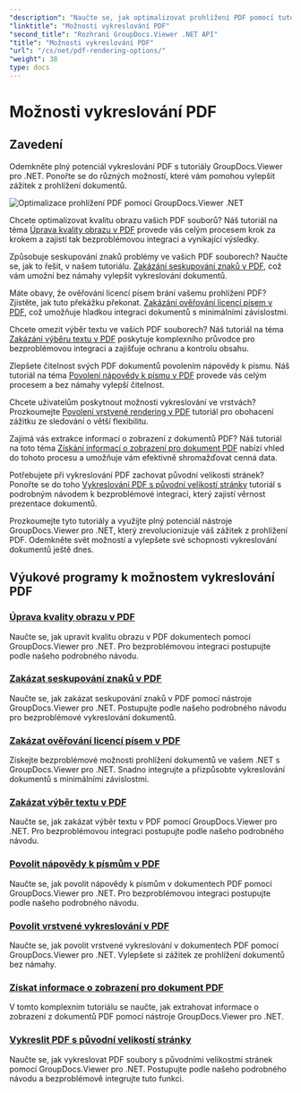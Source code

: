 ```yaml
---
"description": "Naučte se, jak optimalizovat prohlížení PDF pomocí tutoriálů k GroupDocs.Viewer .NET. Prozkoumejte možnosti vykreslování PDF, jako je úprava kvality obrazu a zakázání výběru textu."
"linktitle": "Možnosti vykreslování PDF"
"second_title": "Rozhraní GroupDocs.Viewer .NET API"
"title": "Možnosti vykreslování PDF"
"url": "/cs/net/pdf-rendering-options/"
"weight": 38
type: docs
---
```

# Možnosti vykreslování PDF


## Zavedení

Odemkněte plný potenciál vykreslování PDF s tutoriály GroupDocs.Viewer pro .NET. Ponořte se do různých možností, které vám pomohou vylepšit zážitek z prohlížení dokumentů.

![Optimalizace prohlížení PDF pomocí GroupDocs.Viewer .NET](/viewer/pdf-rendering-options/image.png)

Chcete optimalizovat kvalitu obrazu vašich PDF souborů? Náš tutoriál na téma [Úprava kvality obrazu v PDF](./adjust-image-quality-pdf/) provede vás celým procesem krok za krokem a zajistí tak bezproblémovou integraci a vynikající výsledky.

Způsobuje seskupování znaků problémy ve vašich PDF souborech? Naučte se, jak to řešit, v našem tutoriálu. [Zakázání seskupování znaků v PDF](./disable-characters-grouping-pdf/), což vám umožní bez námahy vylepšit vykreslování dokumentů.

Máte obavy, že ověřování licencí písem brání vašemu prohlížení PDF? Zjistěte, jak tuto překážku překonat. [Zakázání ověřování licencí písem v PDF](./disable-font-license-verifications-pdf/), což umožňuje hladkou integraci dokumentů s minimálními závislostmi.

Chcete omezit výběr textu ve vašich PDF souborech? Náš tutoriál na téma [Zakázání výběru textu v PDF](./disable-text-selection-pdf/) poskytuje komplexního průvodce pro bezproblémovou integraci a zajišťuje ochranu a kontrolu obsahu.

Zlepšete čitelnost svých PDF dokumentů povolením nápovědy k písmu. Náš tutoriál na téma [Povolení nápovědy k písmu v PDF](./enable-font-hinting-pdf/) provede vás celým procesem a bez námahy vylepší čitelnost.

Chcete uživatelům poskytnout možnosti vykreslování ve vrstvách? Prozkoumejte [Povolení vrstvené rendering v PDF](./enable-layered-rendering-pdf/) tutoriál pro obohacení zážitku ze sledování o větší flexibilitu.

Zajímá vás extrakce informací o zobrazení z dokumentů PDF? Náš tutoriál na toto téma [Získání informací o zobrazení pro dokument PDF](./get-view-info-pdf-document/) nabízí vhled do tohoto procesu a umožňuje vám efektivně shromažďovat cenná data.

Potřebujete při vykreslování PDF zachovat původní velikosti stránek? Ponořte se do toho [Vykreslování PDF s původní velikostí stránky](./render-pdf-original-page-size/) tutoriál s podrobným návodem k bezproblémové integraci, který zajistí věrnost prezentace dokumentů.

Prozkoumejte tyto tutoriály a využijte plný potenciál nástroje GroupDocs.Viewer pro .NET, který zrevolucionizuje váš zážitek z prohlížení PDF. Odemkněte svět možností a vylepšete své schopnosti vykreslování dokumentů ještě dnes.
## Výukové programy k možnostem vykreslování PDF
### [Úprava kvality obrazu v PDF](./adjust-image-quality-pdf/)
Naučte se, jak upravit kvalitu obrazu v PDF dokumentech pomocí GroupDocs.Viewer pro .NET. Pro bezproblémovou integraci postupujte podle našeho podrobného návodu.
### [Zakázat seskupování znaků v PDF](./disable-characters-grouping-pdf/)
Naučte se, jak zakázat seskupování znaků v PDF pomocí nástroje GroupDocs.Viewer pro .NET. Postupujte podle našeho podrobného návodu pro bezproblémové vykreslování dokumentů.
### [Zakázat ověřování licencí písem v PDF](./disable-font-license-verifications-pdf/)
Získejte bezproblémové možnosti prohlížení dokumentů ve vašem .NET s GroupDocs.Viewer pro .NET. Snadno integrujte a přizpůsobte vykreslování dokumentů s minimálními závislostmi.
### [Zakázat výběr textu v PDF](./disable-text-selection-pdf/)
Naučte se, jak zakázat výběr textu v PDF pomocí GroupDocs.Viewer pro .NET. Pro bezproblémovou integraci postupujte podle našeho podrobného návodu.
### [Povolit nápovědy k písmům v PDF](./enable-font-hinting-pdf/)
Naučte se, jak povolit nápovědy k písmům v dokumentech PDF pomocí GroupDocs.Viewer pro .NET. Pro bezproblémovou integraci postupujte podle našeho podrobného návodu.
### [Povolit vrstvené vykreslování v PDF](./enable-layered-rendering-pdf/)
Naučte se, jak povolit vrstvené vykreslování v dokumentech PDF pomocí GroupDocs.Viewer pro .NET. Vylepšete si zážitek ze prohlížení dokumentů bez námahy.
### [Získat informace o zobrazení pro dokument PDF](./get-view-info-pdf-document/)
V tomto komplexním tutoriálu se naučte, jak extrahovat informace o zobrazení z dokumentů PDF pomocí nástroje GroupDocs.Viewer pro .NET.
### [Vykreslit PDF s původní velikostí stránky](./render-pdf-original-page-size/)
Naučte se, jak vykreslovat PDF soubory s původními velikostmi stránek pomocí GroupDocs.Viewer pro .NET. Postupujte podle našeho podrobného návodu a bezproblémově integrujte tuto funkci.